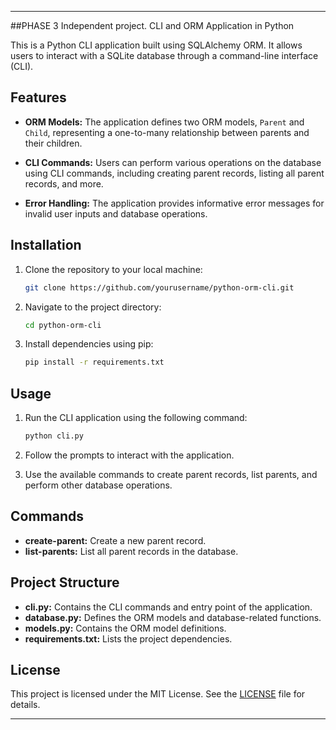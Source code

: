 
---
##PHASE 3 Independent project. CLI and ORM Application in Python

This is a Python CLI application built using SQLAlchemy ORM. It allows users to interact with a SQLite database through a command-line interface (CLI).

## Features

- **ORM Models:** The application defines two ORM models, `Parent` and `Child`, representing a one-to-many relationship between parents and their children.

- **CLI Commands:** Users can perform various operations on the database using CLI commands, including creating parent records, listing all parent records, and more.

- **Error Handling:** The application provides informative error messages for invalid user inputs and database operations.

## Installation

1. Clone the repository to your local machine:

    ```bash
    git clone https://github.com/yourusername/python-orm-cli.git
    ```

2. Navigate to the project directory:

    ```bash
    cd python-orm-cli
    ```

3. Install dependencies using pip:

    ```bash
    pip install -r requirements.txt
    ```

## Usage

1. Run the CLI application using the following command:

    ```bash
    python cli.py
    ```

2. Follow the prompts to interact with the application.

3. Use the available commands to create parent records, list parents, and perform other database operations.

## Commands

- **create-parent:** Create a new parent record.
- **list-parents:** List all parent records in the database.

## Project Structure

- **cli.py:** Contains the CLI commands and entry point of the application.
- **database.py:** Defines the ORM models and database-related functions.
- **models.py:** Contains the ORM model definitions.
- **requirements.txt:** Lists the project dependencies.


## License

This project is licensed under the MIT License. See the [LICENSE](LICENSE) file for details.

---
